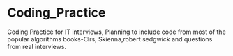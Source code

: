 # Coding_Practice
Coding Practice for IT interviews, Planning to include code from most of the popular algorithms books-Clrs, Skienna,robert sedgwick and questions from real interviews. 
